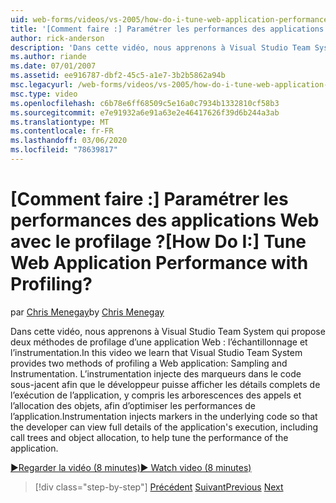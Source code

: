 ```yaml
---
uid: web-forms/videos/vs-2005/how-do-i-tune-web-application-performance-with-profiling
title: '[Comment faire :] Paramétrer les performances des applications Web avec le profilage ? | Microsoft Docs'
author: rick-anderson
description: 'Dans cette vidéo, nous apprenons à Visual Studio Team System qui propose deux méthodes de profilage d’une application Web : l’échantillonnage et l’instrumentation. Inje d’instrumentation...'
ms.author: riande
ms.date: 07/01/2007
ms.assetid: ee916787-dbf2-45c5-a1e7-3b2b5862a94b
msc.legacyurl: /web-forms/videos/vs-2005/how-do-i-tune-web-application-performance-with-profiling
msc.type: video
ms.openlocfilehash: c6b78e6ff68509c5e16a0c7934b1332810cf58b3
ms.sourcegitcommit: e7e91932a6e91a63e2e46417626f39d6b244a3ab
ms.translationtype: MT
ms.contentlocale: fr-FR
ms.lasthandoff: 03/06/2020
ms.locfileid: "78639817"
---
```

# <a name="how-do-i-tune-web-application-performance-with-profiling"></a><span data-ttu-id="85083-105">[Comment faire :] Paramétrer les performances des applications Web avec le profilage ?</span><span class="sxs-lookup"><span data-stu-id="85083-105">[How Do I:] Tune Web Application Performance with Profiling?</span></span>

<span data-ttu-id="85083-106">par [Chris Menegay](https://twitter.com/CMenegay)</span><span class="sxs-lookup"><span data-stu-id="85083-106">by [Chris Menegay](https://twitter.com/CMenegay)</span></span>

<span data-ttu-id="85083-107">Dans cette vidéo, nous apprenons à Visual Studio Team System qui propose deux méthodes de profilage d’une application Web : l’échantillonnage et l’instrumentation.</span><span class="sxs-lookup"><span data-stu-id="85083-107">In this video we learn that Visual Studio Team System provides two methods of profiling a Web application: Sampling and Instrumentation.</span></span> <span data-ttu-id="85083-108">L’instrumentation injecte des marqueurs dans le code sous-jacent afin que le développeur puisse afficher les détails complets de l’exécution de l’application, y compris les arborescences des appels et l’allocation des objets, afin d’optimiser les performances de l’application.</span><span class="sxs-lookup"><span data-stu-id="85083-108">Instrumentation injects markers in the underlying code so that the developer can view full details of the application's execution, including call trees and object allocation, to help tune the performance of the application.</span></span>

[<span data-ttu-id="85083-109">&#9654;Regarder la vidéo (8 minutes)</span><span class="sxs-lookup"><span data-stu-id="85083-109">&#9654; Watch video (8 minutes)</span></span>](https://channel9.msdn.com/Blogs/ASP-NET-Site-Videos/how-do-i-tune-web-application-performance-with-profiling)

> [!div class="step-by-step"]
> <span data-ttu-id="85083-110">[Précédent](how-do-i-load-test-a-web-application.md)
> [Suivant](how-do-i-set-up-distributed-load-testing-for-high-volume-tests.md)</span><span class="sxs-lookup"><span data-stu-id="85083-110">[Previous](how-do-i-load-test-a-web-application.md)
[Next](how-do-i-set-up-distributed-load-testing-for-high-volume-tests.md)</span></span>
